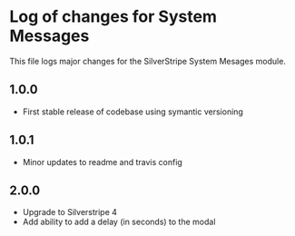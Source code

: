# Log of changes for System Messages

This file logs major changes for the SilverStripe System Mesages module.

## 1.0.0

* First stable release of codebase using symantic versioning

## 1.0.1

* Minor updates to readme and travis config

## 2.0.0

* Upgrade to Silverstripe 4
* Add ability to add a delay (in seconds) to the modal